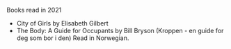
Books read in 2021
- City of Girls by Elisabeth Gilbert
- The Body: A Guide for Occupants by Bill Bryson (Kroppen - en guide for deg som bor i den) Read in Norwegian. 

